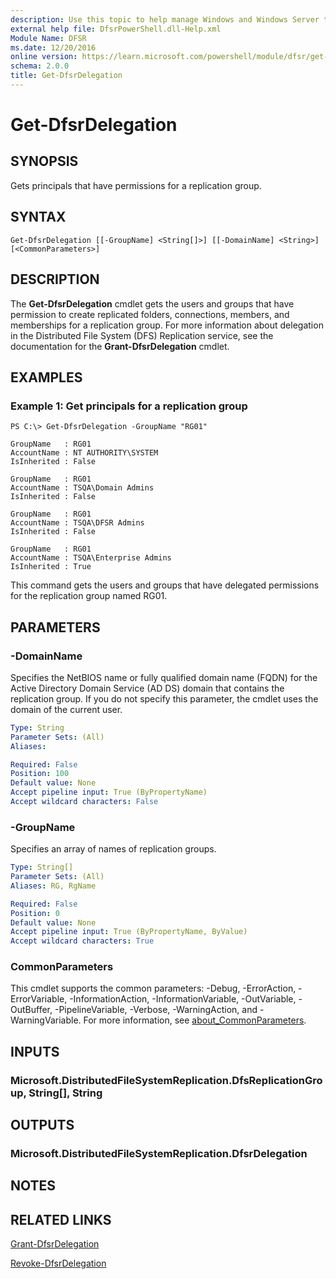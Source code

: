 ```yaml
---
description: Use this topic to help manage Windows and Windows Server technologies with Windows PowerShell.
external help file: DfsrPowerShell.dll-Help.xml
Module Name: DFSR
ms.date: 12/20/2016
online version: https://learn.microsoft.com/powershell/module/dfsr/get-dfsrdelegation?view=windowsserver2022-ps&wt.mc_id=ps-gethelp
schema: 2.0.0
title: Get-DfsrDelegation
---
```


# Get-DfsrDelegation

## SYNOPSIS
Gets principals that have permissions for a replication group.

## SYNTAX

```
Get-DfsrDelegation [[-GroupName] <String[]>] [[-DomainName] <String>] [<CommonParameters>]
```

## DESCRIPTION
The **Get-DfsrDelegation** cmdlet gets the users and groups that have permission to create replicated folders, connections, members, and memberships for a replication group.
For more information about delegation in the Distributed File System (DFS) Replication service, see the documentation for the **Grant-DfsrDelegation** cmdlet.

## EXAMPLES

### Example 1: Get principals for a replication group
```
PS C:\> Get-DfsrDelegation -GroupName "RG01"

GroupName   : RG01
AccountName : NT AUTHORITY\SYSTEM
IsInherited : False

GroupName   : RG01
AccountName : TSQA\Domain Admins
IsInherited : False

GroupName   : RG01
AccountName : TSQA\DFSR Admins
IsInherited : False

GroupName   : RG01
AccountName : TSQA\Enterprise Admins
IsInherited : True
```

This command gets the users and groups that have delegated permissions for the replication group named RG01.

## PARAMETERS

### -DomainName
Specifies the NetBIOS name or fully qualified domain name (FQDN) for the Active Directory Domain Service (AD DS) domain that contains the replication group.
If you do not specify this parameter, the cmdlet uses the domain of the current user.

```yaml
Type: String
Parameter Sets: (All)
Aliases: 

Required: False
Position: 100
Default value: None
Accept pipeline input: True (ByPropertyName)
Accept wildcard characters: False
```

### -GroupName
Specifies an array of names of replication groups.

```yaml
Type: String[]
Parameter Sets: (All)
Aliases: RG, RgName

Required: False
Position: 0
Default value: None
Accept pipeline input: True (ByPropertyName, ByValue)
Accept wildcard characters: True
```

### CommonParameters
This cmdlet supports the common parameters: -Debug, -ErrorAction, -ErrorVariable, -InformationAction, -InformationVariable, -OutVariable, -OutBuffer, -PipelineVariable, -Verbose, -WarningAction, and -WarningVariable. For more information, see [about_CommonParameters](https://go.microsoft.com/fwlink/?LinkID=113216).

## INPUTS

### Microsoft.DistributedFileSystemReplication.DfsReplicationGroup, String[], String

## OUTPUTS

### Microsoft.DistributedFileSystemReplication.DfsrDelegation

## NOTES

## RELATED LINKS

[Grant-DfsrDelegation](./Grant-DfsrDelegation.md)

[Revoke-DfsrDelegation](./Revoke-DfsrDelegation.md)

